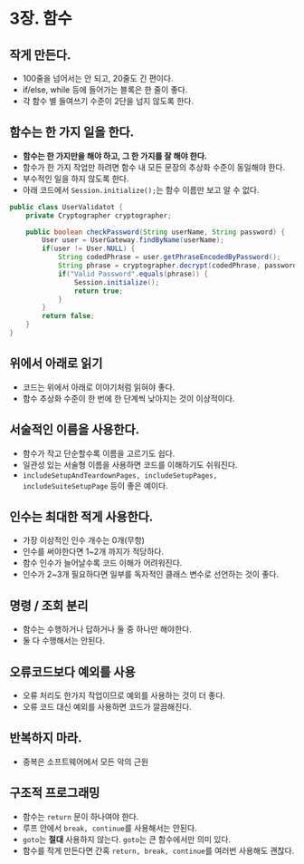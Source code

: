 # 3장. 함수

## 작게 만든다.
- 100줄을 넘어서는 안 되고, 20줄도 긴 편이다.
- if/else, while 등에 들어가는 블록은 한 줄이 좋다.
- 각 함수 별 들여쓰기 수준이 2단을 넘지 않도록 한다.

## 함수는 한 가지 일을 한다.
 - **함수는 한 가지만을 해야 하고, 그 한 가지를 잘 해야 한다.**
 - 함수가 한 가지 작업만 하려면 함수 내 모든 문장의 추상화 수준이 동일해야 한다.
 - 부수적인 일을 하지 않도록 한다.
 - 아래 코드에서 `Session.initialize();`는 함수 이름만 보고 알 수 없다.
```java
public class UserValidatot {
    private Cryptographer cryptographer;

    public boolean checkPassword(String userName, String password) {
        User user = UserGateway.findByName(userName);
        if(user != User.NULL) {
            String codedPhrase = user.getPhraseEncodedByPassword();
            String phrase = cryptographer.decrypt(codedPhrase, password);
            if("Valid Password".equals(phrase)) {
                Session.initialize();
                return true;
            }
        }
        return false;
    }
}
```

## 위에서 아래로 읽기
 - 코드는 위에서 아래로 이야기처럼 읽혀야 좋다.
 - 함수 추상화 수준이 한 번에 한 단계씩 낮아지는 것이 이상적이다.

## 서술적인 이름을 사용한다.
 - 함수가 작고 단순할수록 이름을 고르기도 쉽다.
 - 일관성 있는 서술형 이름을 사용하면 코드를 이해하기도 쉬워진다.
 - `includeSetupAndTeardownPages, includeSetupPages, includeSuiteSetupPage` 등이 좋은 예이다.

## 인수는 최대한 적게 사용한다.
 - 가장 이상적인 인수 개수는 0개(무항)
 - 인수를 써야한다면 1~2개 까지가 적당하다.
 - 함수 인수가 늘어날수록 코드 이해가 어려워진다.
 - 인수가 2~3개 필요하다면 일부를 독자적인 클래스 변수로 선언하는 것이 좋다.

## 명령 / 조회 분리
 - 함수는 수행하거나 답하거나 둘 중 하나만 해야한다.
 - 둘 다 수행해서는 안된다.

## 오류코드보다 예외를 사용
 - 오류 처리도 한가지 작업이므로 예외를 사용하는 것이 더 좋다.
 - 오류 코드 대신 예외를 사용하면 코드가 깔끔해진다.
 
## 반복하지 마라.
 - 중복은 소프트웨어에서 모든 악의 근원

## 구조적 프로그래밍
 - 함수는 `return` 문이 하나여야 한다.
 - 루프 안에서 `break, continue`를 사용해서는 안된다.
 - `goto`는 **절대** 사용하지 않는다. `goto`는 큰 함수에서만 의미 있다.
 - 함수를 작게 만든다면 간혹 `return, break, continue`를 여러번 사용해도 괜찮다.
